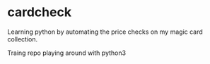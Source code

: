 # cardcheck
Learning python by automating the price checks on my magic card collection. 

Traing repo playing around with python3
